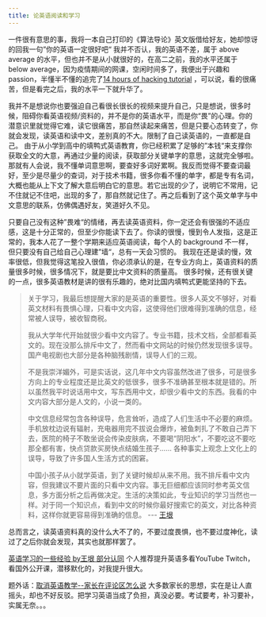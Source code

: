 ```yaml
---
title: 论英语阅读和学习
---
```

一件很有意思的事，我将一本自己打印的《算法导论》英文版借给好友，她却惊讶的回我一句”你的英语一定很好吧“
我并不否认，我的英语不差，属于 above average 的水平，但也并不是从小就很好的，在高二之前，我的水平还属于 below average，因为疫情期间的网课，空闲时间多了，我便出于兴趣和 passion，半懂半不懂的追完了[14 hours of hacking tutorial](https://www.youtube.com/watch?v=3Kq1MIfTWCE) ，可以说，看的很痛苦，但是看完之后，我的水平一下就升华了。

我并不是想说你也要强迫自己看很长很长的视频来提升自己，只是想说，很多时候，阻碍你看英语视频/资料的，并不是你的英语水平，而是你“畏”的心理。你的潜意识里就觉得它难，读它很痛苦，那自然读起来痛苦，但是只要心态转变了，你就会发现，读英语和读中文，差别真的不大。限制了自己读英语的，一直都是自己。
由于从小学到高中的填鸭式英语教育，你已经积累了足够的”本钱“来支撑你获取全文的大意，再通过少量的阅读，获取部分关键单字的意思，这就完全够啦。
那就有人会说，我不懂单词意思啊，要查好多词好累啊。我反而觉得不要查词最好，至少是尽量少的查词，对于技术书籍，很多你看不懂的单字，都是专有名词，大概也能从上下文了解大意后明白它的意思。若它出现的少了，说明它不常用，记不住就记不住吧，出现的多了，那自然就记住了。再之后看到了这个英文单字与中文意思的联系，仿佛偶遇好友，笑道好久不见。

只要自己没有这种”畏难“的情绪，再去读英语资料，你一定还会有很强的不适应感，这是十分正常的，但至少你能读下去了。你读的很慢，慢到令人发指，这是正常的，我本人花了一整个学期来适应英语阅读，每个人的 background 不一样，但只要没有自己给自己心理建”墙“，总有一天会习惯的。
我现在还是读的慢，效率很低，但我觉得这笔投入很值，你必须承认的是，在专业方向上，英语资料的质量很多时候，很多情况下，就是要比中文资料的质量高。
很多时候，还有很关键的一点，很多英语教材是讲的很有乐趣的，绝对比国内填鸭式更能坚持的下去。

> 关于学习，我最后想提醒大家的是英语的重要性。很多人英文不够好，对看英文材料有畏惧心理，只看中文内容，这使得他们很难得到准确的信息，经常被人误导，被收智商税。
>
>我从大学年代开始就很少看中文内容了。专业书籍，技术文档，全部都看英文的。现在没那么排斥中文了，然而看中文网站的时候仍然发现很多误导。国产电视剧也大部分是各种脑残剧情，误导人们的三观。
>
>不是我崇洋媚外，可是实话说，这几年中文内容虽然改进了很多，可是很多方向上的专业程度还是比英文的低很多，很多不准确甚至根本就是错的。所以虽然我平时说话用中文，写东西用中文，却很少看中文的东西。我看的中文内容大部分是人文的，小说一类的。
>
>中文信息经常包含各种误导，危言耸听，造成了人们生活中不必要的麻烦。手机放枕边说有辐射，充电器用完不拔说会爆炸，被鱼刺扎了不敢自己弄下去，医院的椅子不敢坐说会传染皮肤病，不要喝“阴阳水”，不要吃这不要吃那全都有害，快点贷款买房快点结婚生孩子…… 各种事实上观念上文化上的误导，导致了许多国人生活方式的困窘。
>
>中国小孩子从小就学英语，到了关键时候却从来不用。我不排斥看中文内容，但我建议不要片面的只看中文内容。事无巨细都应该同时参考英文信息，多方面分析之后再做决定。生活的决策如此，专业知识的学习当然也一样。对于同一个知识点，看到中文的时候你最好搜索它的英文，对比各种资料，这样你就更容易得到准确的信息。
>--- [王垠 ](https://www.yinwang.org/blog-cn/2019/07/12/learning-philosophy)

总而言之，读英语资料真的没什么大不了的，不要过度畏惧，也不要过度神化，读过了之后你就会发现，其实也就那样罢了。

[英语学习的一些经验 by王垠 部分认同](https://www.yinwang.org/blog-cn/2020/03/06/english-learning-tips)
个人推荐提升英语多看YouTube Twitch，看国外公开课，潜移默化的，对我提升很大。

题外话：[取消英语教学--家长在评论区怎么说](https://page.om.qq.com/page/O_3YSFyp6ki4x8Et-yHJ4GdA0) 大多数家长的思想，实在是让人直摇头，却也不好反驳。把学习英语当成了负担，真没必要。考试要考，补习要补，实属无奈。。。
<!--stackedit_data:
eyJwcm9wZXJ0aWVzIjoidGFnczogJ+iuuizlrabkuaAnXG4iLC
JoaXN0b3J5IjpbMTMzMTc2ODU5Nl19
-->